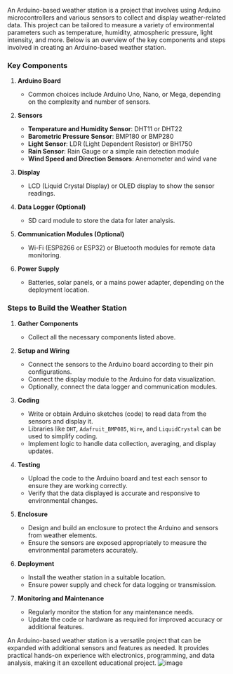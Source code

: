 An Arduino-based weather station is a project that involves using Arduino microcontrollers and various sensors to collect and display weather-related data. This project can be tailored to measure a variety of environmental parameters such as temperature, humidity, atmospheric pressure, light intensity, and more. Below is an overview of the key components and steps involved in creating an Arduino-based weather station.

### Key Components

1. **Arduino Board**
   - Common choices include Arduino Uno, Nano, or Mega, depending on the complexity and number of sensors.

2. **Sensors**
   - **Temperature and Humidity Sensor**: DHT11 or DHT22
   - **Barometric Pressure Sensor**: BMP180 or BMP280
   - **Light Sensor**: LDR (Light Dependent Resistor) or BH1750
   - **Rain Sensor**: Rain Gauge or a simple rain detection module
   - **Wind Speed and Direction Sensors**: Anemometer and wind vane

3. **Display**
   - LCD (Liquid Crystal Display) or OLED display to show the sensor readings.

4. **Data Logger (Optional)**
   - SD card module to store the data for later analysis.

5. **Communication Modules (Optional)**
   - Wi-Fi (ESP8266 or ESP32) or Bluetooth modules for remote data monitoring.

6. **Power Supply**
   - Batteries, solar panels, or a mains power adapter, depending on the deployment location.

### Steps to Build the Weather Station

1. **Gather Components**
   - Collect all the necessary components listed above.

2. **Setup and Wiring**
   - Connect the sensors to the Arduino board according to their pin configurations.
   - Connect the display module to the Arduino for data visualization.
   - Optionally, connect the data logger and communication modules.

3. **Coding**
   - Write or obtain Arduino sketches (code) to read data from the sensors and display it.
   - Libraries like `DHT`, `Adafruit_BMP085`, `Wire`, and `LiquidCrystal` can be used to simplify coding.
   - Implement logic to handle data collection, averaging, and display updates.

4. **Testing**
   - Upload the code to the Arduino board and test each sensor to ensure they are working correctly.
   - Verify that the data displayed is accurate and responsive to environmental changes.

5. **Enclosure**
   - Design and build an enclosure to protect the Arduino and sensors from weather elements.
   - Ensure the sensors are exposed appropriately to measure the environmental parameters accurately.

6. **Deployment**
   - Install the weather station in a suitable location.
   - Ensure power supply and check for data logging or transmission.

7. **Monitoring and Maintenance**
   - Regularly monitor the station for any maintenance needs.
   - Update the code or hardware as required for improved accuracy or additional features.

An Arduino-based weather station is a versatile project that can be expanded with additional sensors and features as needed. It provides practical hands-on experience with electronics, programming, and data analysis, making it an excellent educational project.
![image](https://github.com/venukrishnan7/CODTECH-Task1/assets/166130280/6106d57e-06cb-4c26-b8b2-1c88565e8b07)




